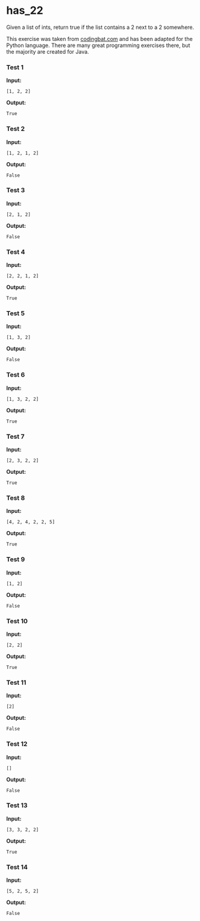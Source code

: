 # has_22





Given a list of ints, return true if the list contains a 2 next to a 2 somewhere.

This exercise was taken from [codingbat.com](https://codingbat.com/prob/p121853) and has been adapted for the Python language. There are many great programming exercises there, but the majority are created for Java.






### Test 1
**Input:**
```
[1, 2, 2]
```
**Output:**
```
True
```
### Test 2
**Input:**
```
[1, 2, 1, 2]
```
**Output:**
```
False
```
### Test 3
**Input:**
```
[2, 1, 2]
```
**Output:**
```
False
```
### Test 4
**Input:**
```
[2, 2, 1, 2]
```
**Output:**
```
True
```
### Test 5
**Input:**
```
[1, 3, 2]
```
**Output:**
```
False
```
### Test 6
**Input:**
```
[1, 3, 2, 2]
```
**Output:**
```
True
```
### Test 7
**Input:**
```
[2, 3, 2, 2]
```
**Output:**
```
True
```
### Test 8
**Input:**
```
[4, 2, 4, 2, 2, 5]
```
**Output:**
```
True
```
### Test 9
**Input:**
```
[1, 2]
```
**Output:**
```
False
```
### Test 10
**Input:**
```
[2, 2]
```
**Output:**
```
True
```
### Test 11
**Input:**
```
[2]
```
**Output:**
```
False
```
### Test 12
**Input:**
```
[]
```
**Output:**
```
False
```
### Test 13
**Input:**
```
[3, 3, 2, 2]
```
**Output:**
```
True
```
### Test 14
**Input:**
```
[5, 2, 5, 2]
```
**Output:**
```
False
```

